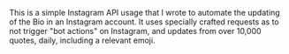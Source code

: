 This is a simple Instagram API usage that I wrote to automate the updating of the Bio in an Instagram account. It uses specially crafted requests as to not trigger "bot actions" on Instagram, and updates from over 10,000 quotes, daily, including a relevant emoji.
